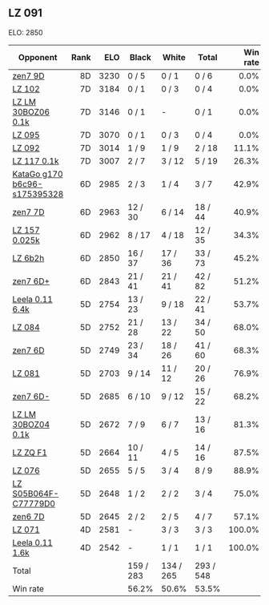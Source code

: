 ## LZ 091 ##

ELO: 2850

Opponent | Rank | ELO | Black | White | Total | Win rate
---------|-----:|----:|-------|-------|-------|-------:
[zen7 9D](zen7%209D.md) | 8D | 3230 | 0 / 5 | 0 / 1 | 0 / 6 | 0.0%
[LZ 102](LZ%20102.md) | 7D | 3184 | 0 / 1 | 0 / 3 | 0 / 4 | 0.0%
[LZ LM 30BOZ06 0.1k](LZ%20LM%2030BOZ06%200.1k.md) | 7D | 3146 | 0 / 1 | - | 0 / 1 | 0.0%
[LZ 095](LZ%20095.md) | 7D | 3070 | 0 / 1 | 0 / 3 | 0 / 4 | 0.0%
[LZ 092](LZ%20092.md) | 7D | 3014 | 1 / 9 | 1 / 9 | 2 / 18 | 11.1%
[LZ 117 0.1k](LZ%20117%200.1k.md) | 7D | 3007 | 2 / 7 | 3 / 12 | 5 / 19 | 26.3%
[KataGo g170 b6c96-s175395328](KataGo%20g170%20b6c96-s175395328.md) | 6D | 2985 | 2 / 3 | 1 / 4 | 3 / 7 | 42.9%
[zen7 7D](zen7%207D.md) | 6D | 2963 | 12 / 30 | 6 / 14 | 18 / 44 | 40.9%
[LZ 157 0.025k](LZ%20157%200.025k.md) | 6D | 2962 | 8 / 17 | 4 / 18 | 12 / 35 | 34.3%
[LZ 6b2h](LZ%206b2h.md) | 6D | 2850 | 16 / 37 | 17 / 36 | 33 / 73 | 45.2%
[zen7 6D+](zen7%206D+.md) | 6D | 2843 | 21 / 41 | 21 / 41 | 42 / 82 | 51.2%
[Leela 0.11 6.4k](Leela%200.11%206.4k.md) | 5D | 2754 | 13 / 23 | 9 / 18 | 22 / 41 | 53.7%
[LZ 084](LZ%20084.md) | 5D | 2752 | 21 / 28 | 13 / 22 | 34 / 50 | 68.0%
[zen7 6D](zen7%206D.md) | 5D | 2749 | 23 / 34 | 18 / 26 | 41 / 60 | 68.3%
[LZ 081](LZ%20081.md) | 5D | 2703 | 9 / 14 | 11 / 12 | 20 / 26 | 76.9%
[zen7 6D-](zen7%206D-.md) | 5D | 2685 | 6 / 10 | 9 / 12 | 15 / 22 | 68.2%
[LZ LM 30BOZ04 0.1k](LZ%20LM%2030BOZ04%200.1k.md) | 5D | 2672 | 7 / 9 | 6 / 7 | 13 / 16 | 81.3%
[LZ ZQ F1](LZ%20ZQ%20F1.md) | 5D | 2664 | 10 / 11 | 4 / 5 | 14 / 16 | 87.5%
[LZ 076](LZ%20076.md) | 5D | 2655 | 5 / 5 | 3 / 4 | 8 / 9 | 88.9%
[LZ S05B064F-C77779D0](LZ%20S05B064F-C77779D0.md) | 5D | 2648 | 1 / 2 | 2 / 2 | 3 / 4 | 75.0%
[zen6 7D](zen6%207D.md) | 5D | 2645 | 2 / 2 | 2 / 5 | 4 / 7 | 57.1%
[LZ 071](LZ%20071.md) | 4D | 2581 | - | 3 / 3 | 3 / 3 | 100.0%
[Leela 0.11 1.6k](Leela%200.11%201.6k.md) | 4D | 2542 | - | 1 / 1 | 1 / 1 | 100.0%
Total | | | 159 / 283 | 134 / 265 | 293 / 548 | 
Win rate| | | 56.2% | 50.6% | 53.5% | 
